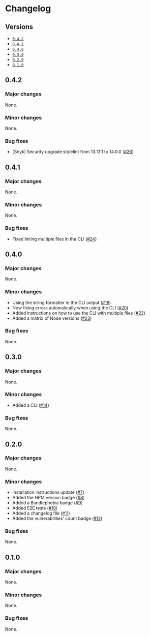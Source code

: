 # Changelog

## Versions

- [`0.4.2`](#042)
- [`0.4.1`](#041)
- [`0.4.0`](#040)
- [`0.3.0`](#030)
- [`0.2.0`](#020)
- [`0.1.0`](#010)

## 0.4.2

### Major changes

None.

### Minor changes

None.

### Bug fixes

- [Snyk] Security upgrade stylelint from 13.13.1 to 14.0.0 ([#26](https://github.com/aminnairi/esgi-stylelint-config/pull/26))

## 0.4.1

### Major changes

None.

### Minor changes

None.

### Bug fixes

- Fixed linting multiple files in the CLI ([#24](https://github.com/aminnairi/esgi-stylelint-config/pull/24))

## 0.4.0

### Major changes

None.

### Minor changes

- Using the string formatter in the CLI output ([#18](https://github.com/aminnairi/esgi-stylelint-config/pull/18))
- Now fixing errors automatically when using the CLI ([#20](https://github.com/aminnairi/esgi-stylelint-config/pull/20))
- Added instructions on how to use the CLI with multiple files ([#22](https://github.com/aminnairi/esgi-stylelint-config/pull/22))
- Added a matrix of Node versions ([#23](https://github.com/aminnairi/esgi-stylelint-config/pull/23))

### Bug fixes

None.

## 0.3.0

### Major changes

None.

### Minor changes

- Added a CLI ([#14](https://github.com/aminnairi/esgi-stylelint-config/pull/14))

### Bug fixes

None.

## 0.2.0

### Major changes

None.

### Minor changes

- Installation instructions update ([#7](https://github.com/aminnairi/esgi-stylelint-config/pull/7))
- Added the NPM version badge ([#8](https://github.com/aminnairi/esgi-stylelint-config/pull/8))
- Added a Bundlephobia badge ([#9](https://github.com/aminnairi/esgi-stylelint-config/pull/9))
- Added E2E tests ([#10](https://github.com/aminnairi/esgi-stylelint-config/pull/10))
- Added a changelog file ([#11](https://github.com/aminnairi/esgi-stylelint-config/pull/11))
- Added the vulnerabilities' count badge ([#12](https://github.com/aminnairi/esgi-stylelint-config/pull/12))

### Bug fixes

None.

## 0.1.0

### Major changes

None.

### Minor changes

None.

### Bug fixes

None.
